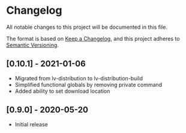 # Changelog

All notable changes to this project will be documented in this file.

The format is based on [Keep a Changelog](https://keepachangelog.com/en/1.0.0/),
and this project adheres to [Semantic Versioning](https://semver.org/spec/v2.0.0.html).

## [0.10.1] - 2021-01-06

- Migrated from lv-distribution to lv-distribution-build
- Simplified functional globals by removing private command
- Added ability to set download location

## [0.9.0] - 2020-05-20

- Initial release
